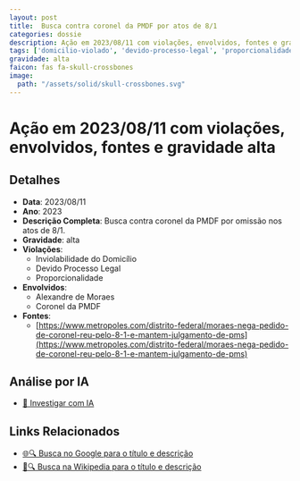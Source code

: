 ```yaml
---
layout: post
title:  Busca contra coronel da PMDF por atos de 8/1
categories: dossie
description: Ação em 2023/08/11 com violações, envolvidos, fontes e gravidade alta
tags: ['domicilio-violado', 'devido-processo-legal', 'proporcionalidade', 'alexandre-de-moraes', 'coronel-da-pmdf', 'gravidade-alta']
gravidade: alta
faicon: fas fa-skull-crossbones
image:
  path: "/assets/solid/skull-crossbones.svg"
---
```


# Ação em 2023/08/11 com violações, envolvidos, fontes e gravidade alta

## Detalhes
- **Data**: 2023/08/11
- **Ano**: 2023
- **Descrição Completa**: Busca contra coronel da PMDF por omissão nos atos de 8/1.
- **Gravidade**: alta <i class="fas fa-skull-crossbones fa-2x"></i>
- **Violações**:
  - Inviolabilidade do Domicílio
  - Devido Processo Legal
  - Proporcionalidade
- **Envolvidos**:
  - Alexandre de Moraes
  - Coronel da PMDF
- **Fontes**:
  - [https://www.metropoles.com/distrito-federal/moraes-nega-pedido-de-coronel-reu-pelo-8-1-e-mantem-julgamento-de-pms](https://www.metropoles.com/distrito-federal/moraes-nega-pedido-de-coronel-reu-pelo-8-1-e-mantem-julgamento-de-pms)

## Análise por IA
- [🤖 Investigar com IA](https://www.perplexity.ai/search?q=%22Alexandre%20de%20Moraes%22%20Busca%20contra%20coronel%20da%20PMDF%20por%20atos%20de%208/1%20Busca%20contra%20coronel%20da%20PMDF%20por%20omiss%C3%A3o%20nos%20atos%20de%208/1.%20Inviolabilidade%20do%20Domic%C3%ADlio%20Devido%20Processo%20Legal%20Proporcionalidade%202023%20gravidade%20alta)

## Links Relacionados
- [🌐🔍 Busca no Google para o título e descrição](https://www.google.com/search?q=%22Alexandre%20de%20Moraes%22%20Busca%20contra%20coronel%20da%20PMDF%20por%20atos%20de%208/1%20Busca%20contra%20coronel%20da%20PMDF%20por%20omiss%C3%A3o%20nos%20atos%20de%208/1.%20Inviolabilidade%20do%20Domic%C3%ADlio%20Devido%20Processo%20Legal%20Proporcionalidade%202023%20gravidade%20alta)
- [📖🔍 Busca na Wikipedia para o título e descrição](https://pt.wikipedia.org/w/index.php?search=%22Alexandre%20de%20Moraes%22%20Busca%20contra%20coronel%20da%20PMDF%20por%20atos%20de%208/1%20Busca%20contra%20coronel%20da%20PMDF%20por%20omiss%C3%A3o%20nos%20atos%20de%208/1.%20Inviolabilidade%20do%20Domic%C3%ADlio%20Devido%20Processo%20Legal%20Proporcionalidade%202023%20gravidade%20alta)

